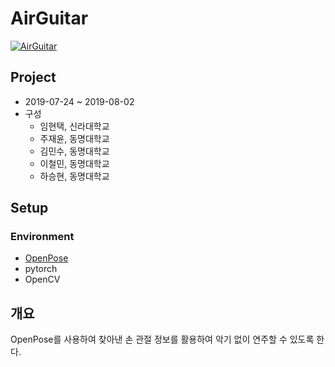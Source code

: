 # AirGuitar
[![AirGuitar](http://img.youtube.com/vi/RaQGj5DZogk/0.jpg)](https://www.youtube.com/watch?v=RaQGj5DZogk)

## Project
- 2019-07-24 \~ 2019-08-02
- 구성
   - 임현택, 신라대학교
   - 주재윤, 동명대학교
   - 김민수, 동명대학교
   - 이철민, 동명대학교
   - 하승현, 동명대학교

## Setup
### Environment
- [OpenPose](https://github.com/CMU-Perceptual-Computing-Lab/openpose)
- pytorch
- OpenCV

## 개요
OpenPose를 사용하여 찾아낸 손 관절 정보를 활용하여 악기 없이 연주할 수 있도록 한다.

